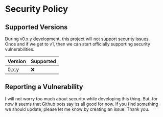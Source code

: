 # Security Policy

## Supported Versions

During v0.x.y development, this project will not support security issues. Once and if we get to v1, then we can start officially supporting security vulnerabilities.

| Version | Supported          |
| ------- | ------------------ |
| 0.x.y   | :x:                |

## Reporting a Vulnerability

I will not worry too much about security while developing this thing. But, for now it seems that Github bots say its all good for now. If you find something we should update, please let me know by creating an issue. Thank you.
